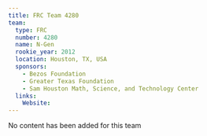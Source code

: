 ```yaml
---
title: FRC Team 4280
team:
  type: FRC
  number: 4280
  name: N-Gen
  rookie_year: 2012
  location: Houston, TX, USA
  sponsors:
    - Bezos Foundation
    - Greater Texas Foundation
    - Sam Houston Math, Science, and Technology Center
  links:
    Website: 
---
```

No content has been added for this team